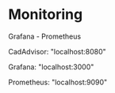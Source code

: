 # Monitoring

Grafana - Prometheus

CadAdvisor: "localhost:8080"

Grafana:    "localhost:3000"

Prometheus: "localhost:9090"
      

  